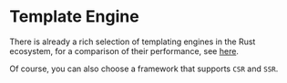 # Template Engine

There is already a rich selection of templating engines in the Rust ecosystem,
for a comparison of their performance, see [here].

Of course, you can also choose a framework that supports `CSR` and `SSR`.

[here]: https://github.com/rosetta-rs/template-benchmarks-rs
